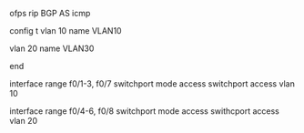 ofps
rip
BGP
AS
icmp

config t
vlan 10
name VLAN10 

vlan 20
name VLAN30

end

interface range f0/1-3, f0/7
switchport mode access
switchport access vlan 10

interface range f0/4-6, f0/8
switchport mode access 
swithcport access vlan 20
